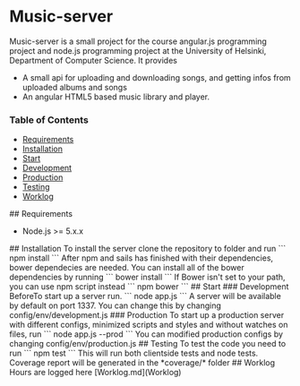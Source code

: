 # Music-server

Music-server is a small project for the course angular.js programming project and node.js programming project at the University of Helsinki, Department of Computer Science. It provides 
* A small api for uploading and downloading songs, and getting infos from uploaded albums and songs  
* An angular HTML5 based music library and player.

### Table of Contents  
* [Requirements](#Requirements)    
* [Installation](#Installation)  
* [Start](#Start)  
 * [Development](#Development)  
 * [Production](#Production)
* [Testing](#Test)  
* [Worklog](#Worklog)  

<a name="Requirements"/>
## Requirements

* Node.js >= 5.x.x

<a name="Installation"/>
## Installation
To install the server clone the repository to folder and run
```
npm install
```
After npm and sails has finished with their dependencies, bower dependecies are needed. You can install all of the bower dependencies by running
```
bower install
```
If Bower isn't set to your path, you can use npm script instead
```
npm bower
```
<a name="Start"/>
## Start
<a name="Development"/>
### Development
BeforeTo start up a server run.
```
node app.js
```
A server will be available by default on port 1337. You can change this by changing config/env/development.js
<a name="Production"/>
### Production
To start up a production server with different configs, minimized scripts and styles and without watches on files, run 
```
node app.js --prod
```
You can modified production configs by changing config/env/production.js
<a name="Test"/>
## Testing
To test the code you need to run
```
npm test
```
This will run both clientside tests and node tests. Coverage report will be generated in the *coverage/* folder

<a name="Worklog" />
## Worklog
Hours are logged here
[Worklog.md](Worklog)
